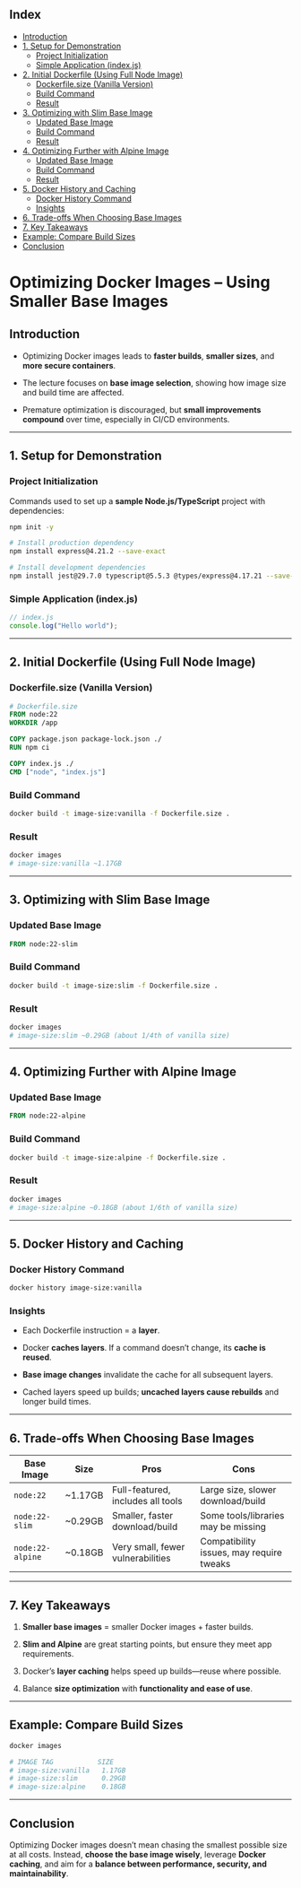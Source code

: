 ## Index

- [Introduction](#introduction)
- [1. Setup for Demonstration](#1-setup-for-demonstration)
    - [Project Initialization](#project-initialization)
    - [Simple Application (index.js)](#simple-application-indexjs)
- [2. Initial Dockerfile (Using Full Node Image)](#2-initial-dockerfile-using-full-node-image)
    - [Dockerfile.size (Vanilla Version)](#dockerfilesize-vanilla-version)
    - [Build Command](#build-command)
    - [Result](#result)
- [3. Optimizing with Slim Base Image](#3-optimizing-with-slim-base-image)
    - [Updated Base Image](#updated-base-image)
    - [Build Command](#build-command-1)
    - [Result](#result-1)
- [4. Optimizing Further with Alpine Image](#4-optimizing-further-with-alpine-image)
    - [Updated Base Image](#updated-base-image-1)
    - [Build Command](#build-command-2)
    - [Result](#result-2)
- [5. Docker History and Caching](#5-docker-history-and-caching)
    - [Docker History Command](#docker-history-command)
    - [Insights](#insights)
- [6. Trade-offs When Choosing Base Images](#6-trade-offs-when-choosing-base-images)
- [7. Key Takeaways](#7-key-takeaways)
- [Example: Compare Build Sizes](#example-compare-build-sizes)
- [Conclusion](#conclusion)

# Optimizing Docker Images – Using Smaller Base Images

## Introduction

- Optimizing Docker images leads to **faster builds**, **smaller sizes**, and **more secure containers**.
    
- The lecture focuses on **base image selection**, showing how image size and build time are affected.
    
- Premature optimization is discouraged, but **small improvements compound** over time, especially in CI/CD environments.
    

* * *

## 1\. Setup for Demonstration

### Project Initialization

Commands used to set up a **sample Node.js/TypeScript** project with dependencies:

```bash
npm init -y

# Install production dependency
npm install express@4.21.2 --save-exact

# Install development dependencies
npm install jest@29.7.0 typescript@5.5.3 @types/express@4.17.21 --save-dev --save-exact
```

### Simple Application (index.js)

```javascript
// index.js
console.log("Hello world");
```

* * *

## 2\. Initial Dockerfile (Using Full Node Image)

### Dockerfile.size (Vanilla Version)

```Dockerfile
# Dockerfile.size
FROM node:22
WORKDIR /app

COPY package.json package-lock.json ./
RUN npm ci

COPY index.js ./
CMD ["node", "index.js"]
```

### Build Command

```bash
docker build -t image-size:vanilla -f Dockerfile.size .
```

### Result

```bash
docker images
# image-size:vanilla ~1.17GB
```

* * *

## 3\. Optimizing with Slim Base Image

### Updated Base Image

```Dockerfile
FROM node:22-slim
```

### Build Command

```bash
docker build -t image-size:slim -f Dockerfile.size .
```

### Result

```bash
docker images
# image-size:slim ~0.29GB (about 1/4th of vanilla size)
```

* * *

## 4\. Optimizing Further with Alpine Image

### Updated Base Image

```Dockerfile
FROM node:22-alpine
```

### Build Command

```bash
docker build -t image-size:alpine -f Dockerfile.size .
```

### Result

```bash
docker images
# image-size:alpine ~0.18GB (about 1/6th of vanilla size)
```

* * *

## 5\. Docker History and Caching

### Docker History Command

```bash
docker history image-size:vanilla
```

### Insights

- Each Dockerfile instruction = a **layer**.
    
- Docker **caches layers**. If a command doesn’t change, its **cache is reused**.
    
- **Base image changes** invalidate the cache for all subsequent layers.
    
- Cached layers speed up builds; **uncached layers cause rebuilds** and longer build times.
    

* * *

## 6\. Trade-offs When Choosing Base Images

| Base Image | Size | Pros | Cons |
| --- | --- | --- | --- |
| `node:22` | ~1.17GB | Full-featured, includes all tools | Large size, slower download/build |
| `node:22-slim` | ~0.29GB | Smaller, faster download/build | Some tools/libraries may be missing |
| `node:22-alpine` | ~0.18GB | Very small, fewer vulnerabilities | Compatibility issues, may require tweaks |

* * *

## 7\. Key Takeaways

1.  **Smaller base images** = smaller Docker images + faster builds.
    
2.  **Slim and Alpine** are great starting points, but ensure they meet app requirements.
    
3.  Docker’s **layer caching** helps speed up builds—reuse where possible.
    
4.  Balance **size optimization** with **functionality and ease of use**.
    

* * *

## Example: Compare Build Sizes

```bash
docker images

# IMAGE TAG           SIZE
# image-size:vanilla   1.17GB
# image-size:slim      0.29GB
# image-size:alpine    0.18GB
```

* * *

## Conclusion

Optimizing Docker images doesn’t mean chasing the smallest possible size at all costs. Instead, **choose the base image wisely**, leverage **Docker caching**, and aim for a **balance between performance, security, and maintainability**.

